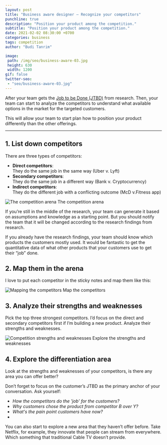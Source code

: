 ```yaml
---
layout: post
title: "Business aware designer – Recognize your competitors"
punchline: true
description: "Position your product among the competition."
subtitle: "Position your product among the competition."
date: 2021-02-02 08:30:00 +0700
categories: business
tags: competition
author: "Budi Tanrim"

image:
 path: /img/seo/business-aware-03.jpg
 height: 630
 width: 1200
gif: false
twitter-seo: 
 - "seo/business-aware-03.jpg"
---
```




After your team gets the [Job to be Done (JTBD)][link-1] from research. Then, your team can start to analyze the competitors to understand what available options in the market for the targeted customers.

This will allow your team to start plan how to position your product differently than the other offerings.

---

## 1. List down competitors
There are three types of competitors:
- **Direct competitors**: <br/>They do the same job in the same way (Uber v. Lyft)
- **Secondary competitors**: <br/>They do the same job in a different way (Bank v. Cryptocurrency)
- **Indirect competitors**: <br/>They do the different job with a conflicting outcome (McD v.Fitness app)

<div class="img-wrapper m-b-m">
    <img src="https://buditanrim.co/img/post/2021/02/competitor-arena-01.jpg" alt="The competition arena" class="illustration" />
    <span class="caption-01">The competition arena</span>
</div>

If you’re still in the middle of the research, your team can generate it based on assumptions and knowledge as a starting point. But you should notify the team that it will be changed according to the research findings from research.

If you already have the research findings, your team should know which products the customers mostly used. It would be fantastic to get the quantitative data of what other products that your customers use to get their “job” done.

## 2. Map them in the arena
I love to put each competitor in the sticky notes and map them like this:

<div class="img-wrapper m-b-m">
    <img src="https://buditanrim.co/img/post/2021/02/competitor-arena-02.jpg" alt="Mapping the competitors" class="illustration" />
    <span class="caption-01">Map the competitors</span>
</div>

## 3. Analyze their strengths and weaknesses
Pick the top three strongest competitors. I’d focus on the direct and secondary competitors first if I’m building a new product. Analyze their strengths and weaknesses.

<div class="img-wrapper m-b-m">
    <img src="https://buditanrim.co/img/post/2021/02/competitor-arena-03.jpg" alt="Competition strengths and weaknesses" class="illustration" />
    <span class="caption-01">Explore the strengths and weaknesses</span>
</div>

## 4. Explore the differentiation area
Look at the strengths and weaknesses of your competitors, is there any area you can offer better? 

Don’t forget to focus on the customer’s JTBD as the primary anchor of your conversation. Ask yourself:

- _How the competitors do the 'job' for the customers?_
- _Why customers chose the product from competitor B over Y?_
- _What's the pain point customers have now?_
- 
You can also start to explore a new area that they haven’t offer before. Take Netflix, for example, they innovate that people can stream from everywhere. Which something that traditional Cable TV doesn’t provide.


[link-1]: https://buditanrim.co/2021/business-aware-designer-job-to-be-done/
